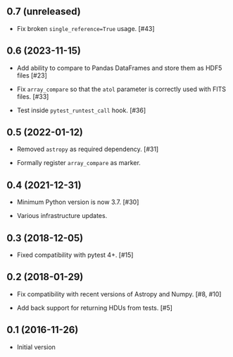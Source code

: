 0.7 (unreleased)
----------------

- Fix broken ``single_reference=True`` usage. [#43]

0.6 (2023-11-15)
----------------

- Add ability to compare to Pandas DataFrames and store them as HDF5 files [#23]

- Fix ``array_compare`` so that the ``atol`` parameter is correctly used with
  FITS files. [#33]

- Test inside ``pytest_runtest_call`` hook. [#36]

0.5 (2022-01-12)
----------------

- Removed `astropy` as required dependency. [#31]

- Formally register `array_compare` as marker.

0.4 (2021-12-31)
----------------

- Minimum Python version is now 3.7. [#30]

- Various infrastructure updates.

0.3 (2018-12-05)
----------------

- Fixed compatibility with pytest 4+. [#15]

0.2 (2018-01-29)
----------------

- Fix compatibility with recent versions of Astropy and Numpy. [#8, #10]

- Add back support for returning HDUs from tests. [#5]

0.1 (2016-11-26)
----------------

- Initial version
